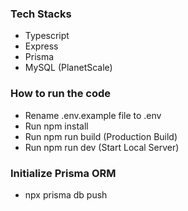 

### Tech Stacks
- Typescript
- Express
- Prisma
- MySQL (PlanetScale)

### How to run the code
 - Rename .env.example file to .env
 - Run npm install
 - Run npm run build (Production Build)
 - Run npm run dev (Start Local Server)

### Initialize Prisma ORM
 - npx prisma db push